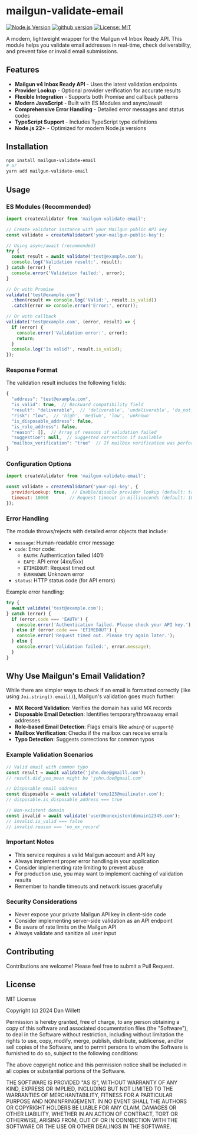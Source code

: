# mailgun-validate-email

[![Node.js Version](https://img.shields.io/badge/node-%3E%3D22.0.0-brightgreen.svg)](https://nodejs.org/)
[![github version](https://badge.fury.io/gh/dan-willett%2Fmailgun-validate-email.svg)](https://badge.fury.io/gh/dan-willett%2Fmailgun-validate-email)
[![License: MIT](https://img.shields.io/badge/License-MIT-yellow.svg)](https://opensource.org/licenses/MIT)

A modern, lightweight wrapper for the Mailgun v4 Inbox Ready API. This module helps you validate email addresses in real-time, check deliverability, and prevent fake or invalid email submissions.

## Features

- **Mailgun v4 Inbox Ready API** - Uses the latest validation endpoints
- **Provider Lookup** - Optional provider verification for accurate results
- **Flexible Integration** - Supports both Promise and callback patterns
- **Modern JavaScript** - Built with ES Modules and async/await
- **Comprehensive Error Handling** - Detailed error messages and status codes
- **TypeScript Support** - Includes TypeScript type definitions
- **Node.js 22+** - Optimized for modern Node.js versions

## Installation

```sh
npm install mailgun-validate-email
# or
yarn add mailgun-validate-email
```

## Usage

### ES Modules (Recommended)

```javascript
import createValidator from 'mailgun-validate-email';

// Create validator instance with your Mailgun public API key
const validate = createValidator('your-mailgun-public-key');

// Using async/await (recommended)
try {
  const result = await validate('test@example.com');
  console.log('Validation result:', result);
} catch (error) {
  console.error('Validation failed:', error);
}

// Or with Promise
validate('test@example.com')
  .then(result => console.log('Valid:', result.is_valid))
  .catch(error => console.error('Error:', error));

// Or with callback
validate('test@example.com', (error, result) => {
  if (error) {
    console.error('Validation error:', error);
    return;
  }
  console.log('Is valid?', result.is_valid);
});
```

### Response Format

The validation result includes the following fields:

```javascript
{
  "address": "test@example.com",
  "is_valid": true,  // Backward compatibility field
  "result": "deliverable",  // 'deliverable', 'undeliverable', 'do_not_send', 'catch_all', 'unknown'
  "risk": "low",  // 'high', 'medium', 'low', 'unknown'
  "is_disposable_address": false,
  "is_role_address": false,
  "reason": [],  // Array of reasons if validation failed
  "suggestion": null,  // Suggested correction if available
  "mailbox_verification": "true"  // If mailbox verification was performed
}
```

### Configuration Options

```javascript
import createValidator from 'mailgun-validate-email';

const validate = createValidator('your-api-key', {
  providerLookup: true,  // Enable/disable provider lookup (default: true)
  timeout: 10000        // Request timeout in milliseconds (default: 10000)
});
```

### Error Handling

The module throws/rejects with detailed error objects that include:
- `message`: Human-readable error message
- `code`: Error code:
  - `EAUTH`: Authentication failed (401)
  - `EAPI`: API error (4xx/5xx)
  - `ETIMEDOUT`: Request timed out
  - `EUNKNOWN`: Unknown error
- `status`: HTTP status code (for API errors)

Example error handling:

```javascript
try {
  await validate('test@example.com');
} catch (error) {
  if (error.code === 'EAUTH') {
    console.error('Authentication failed. Please check your API key.');
  } else if (error.code === 'ETIMEDOUT') {
    console.error('Request timed out. Please try again later.');
  } else {
    console.error('Validation failed:', error.message);
  }
}
```


## Why Use Mailgun's Email Validation?

While there are simpler ways to check if an email is formatted correctly (like using `Joi.string().email()`), Mailgun's validation goes much further:

- **MX Record Validation**: Verifies the domain has valid MX records
- **Disposable Email Detection**: Identifies temporary/throwaway email addresses
- **Role-based Email Detection**: Flags emails like `admin@` or `support@`
- **Mailbox Verification**: Checks if the mailbox can receive emails
- **Typo Detection**: Suggests corrections for common typos

### Example Validation Scenarios

```javascript
// Valid email with common typo
const result = await validate('john.doe@gmaill.com');
// result.did_you_mean might be 'john.doe@gmail.com'

// Disposable email address
const disposable = await validate('temp123@mailinator.com');
// disposable.is_disposable_address === true

// Non-existent domain
const invalid = await validate('user@nonexistentdomain12345.com');
// invalid.is_valid === false
// invalid.reason === 'no_mx_record'
```

### Important Notes

- This service requires a valid Mailgun account and API key
- Always implement proper error handling in your application
- Consider implementing rate limiting to prevent abuse
- For production use, you may want to implement caching of validation results
- Remember to handle timeouts and network issues gracefully

### Security Considerations

- Never expose your private Mailgun API key in client-side code
- Consider implementing server-side validation as an API endpoint
- Be aware of rate limits on the Mailgun API
- Always validate and sanitize all user input


## Contributing

Contributions are welcome! Please feel free to submit a Pull Request.

## License

MIT License

Copyright (c) 2024 Dan Willett

Permission is hereby granted, free of charge, to any person obtaining a copy
of this software and associated documentation files (the "Software"), to deal
in the Software without restriction, including without limitation the rights
to use, copy, modify, merge, publish, distribute, sublicense, and/or sell
copies of the Software, and to permit persons to whom the Software is
furnished to do so, subject to the following conditions:

The above copyright notice and this permission notice shall be included in all
copies or substantial portions of the Software.

THE SOFTWARE IS PROVIDED "AS IS", WITHOUT WARRANTY OF ANY KIND, EXPRESS OR
IMPLIED, INCLUDING BUT NOT LIMITED TO THE WARRANTIES OF MERCHANTABILITY,
FITNESS FOR A PARTICULAR PURPOSE AND NONINFRINGEMENT. IN NO EVENT SHALL THE
AUTHORS OR COPYRIGHT HOLDERS BE LIABLE FOR ANY CLAIM, DAMAGES OR OTHER
LIABILITY, WHETHER IN AN ACTION OF CONTRACT, TORT OR OTHERWISE, ARISING FROM,
OUT OF OR IN CONNECTION WITH THE SOFTWARE OR THE USE OR OTHER DEALINGS IN THE
SOFTWARE.
